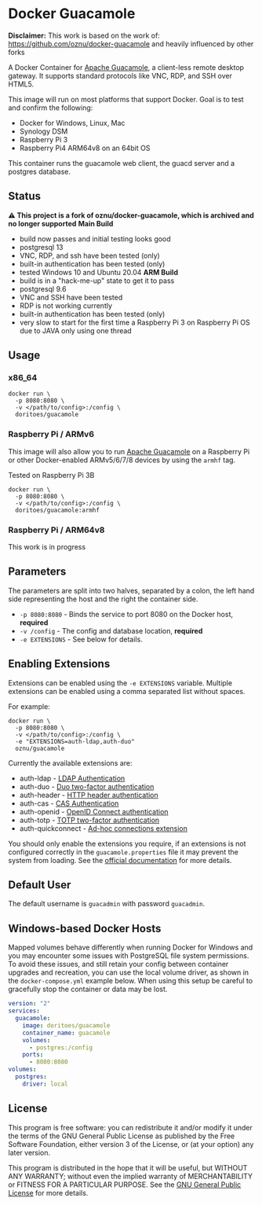 # Docker Guacamole

**Disclaimer:** This work is based on the work of: https://github.com/oznu/docker-guacamole and heavily influenced by other forks

A Docker Container for [Apache Guacamole](https://guacamole.apache.org/), a client-less remote desktop gateway. It supports standard protocols like VNC, RDP, and SSH over HTML5.

This image will run on most platforms that support Docker. Goal is to test and confirm the following:
* Docker for Windows, Linux, Mac
* Synology DSM
* Raspberry Pi 3
* Raspberry Pi4 ARM64v8 on an 64bit OS

This container runs the guacamole web client, the guacd server and a postgres database.

## Status

**:warning: This project is a fork of oznu/docker-guacamole, which is archived and no longer supported**
**Main Build**
* build now passes and initial testing looks good
* postgresql 13
* VNC, RDP, and ssh have been tested (only)
* built-in authentication has been tested (only)
* tested Windows 10 and Ubuntu 20.04
**ARM Build**
* build is in a "hack-me-up" state to get it to pass
* postgresql 9.6
* VNC and SSH have been tested
* RDP is not working currently
* built-in authentication has been tested (only)
* very slow to start for the first time a Raspberry Pi 3 on Raspberry Pi OS due to JAVA only using one thread

## Usage

### x86_64

```shell
docker run \
  -p 8080:8080 \
  -v </path/to/config>:/config \
  doritoes/guacamole
```

### Raspberry Pi / ARMv6

This image will also allow you to run [Apache Guacamole](https://guacamole.apache.org/) on a Raspberry Pi or other Docker-enabled ARMv5/6/7/8 devices by using the `armhf` tag.

Tested on Raspberry Pi 3B

```shell
docker run \
  -p 8080:8080 \
  -v </path/to/config>:/config \
  doritoes/guacamole:armhf
```

### Raspberry Pi / ARM64v8

This work is in progress

## Parameters

The parameters are split into two halves, separated by a colon, the left hand side representing the host and the right the container side.

* `-p 8080:8080` - Binds the service to port 8080 on the Docker host, **required**
* `-v /config` - The config and database location, **required**
* `-e EXTENSIONS` - See below for details.

## Enabling Extensions

Extensions can be enabled using the `-e EXTENSIONS` variable. Multiple extensions can be enabled using a comma separated list without spaces.

For example:

```shell
docker run \
  -p 8080:8080 \
  -v </path/to/config>:/config \
  -e "EXTENSIONS=auth-ldap,auth-duo"
  oznu/guacamole
```

Currently the available extensions are:

* auth-ldap - [LDAP Authentication](https://guacamole.apache.org/doc/gug/ldap-auth.html)
* auth-duo - [Duo two-factor authentication](https://guacamole.apache.org/doc/gug/duo-auth.html)
* auth-header - [HTTP header authentication](https://guacamole.apache.org/doc/gug/header-auth.html)
* auth-cas - [CAS Authentication](https://guacamole.apache.org/doc/gug/cas-auth.html)
* auth-openid - [OpenID Connect authentication](https://guacamole.apache.org/doc/gug/openid-auth.html)
* auth-totp - [TOTP two-factor authentication](https://guacamole.apache.org/doc/gug/totp-auth.html)
* auth-quickconnect - [Ad-hoc connections extension](https://guacamole.apache.org/doc/gug/adhoc-connections.html)

You should only enable the extensions you require, if an extensions is not configured correctly in the `guacamole.properties` file it may prevent the system from loading. See the [official documentation](https://guacamole.apache.org/doc/gug/) for more details.

## Default User

The default username is `guacadmin` with password `guacadmin`.

## Windows-based Docker Hosts

Mapped volumes behave differently when running Docker for Windows and you may encounter some issues with PostgreSQL file system permissions. To avoid these issues, and still retain your config between container upgrades and recreation, you can use the local volume driver, as shown in the `docker-compose.yml` example below. When using this setup be careful to gracefully stop the container or data may be lost.

```yml
version: "2"
services:
  guacamole:
    image: doritoes/guacamole
    container_name: guacamole
    volumes:
      - postgres:/config
    ports:
      - 8080:8080
volumes:
  postgres:
    driver: local
```

## License

This program is free software: you can redistribute it and/or modify it under the terms of the GNU General Public License as published by the Free Software Foundation, either version 3 of the License, or (at your option) any later version.

This program is distributed in the hope that it will be useful, but WITHOUT ANY WARRANTY; without even the implied warranty of MERCHANTABILITY or FITNESS FOR A PARTICULAR PURPOSE.  See the [GNU General Public License](./LICENSE) for more details.
